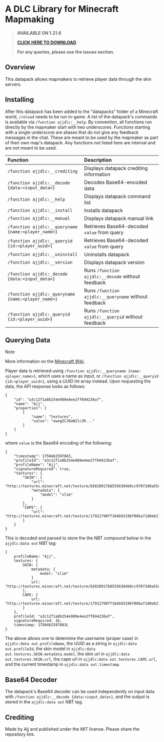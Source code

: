# A DLC Library for Minecraft Mapmaking

> **AVAILABLE ON 1.21.6**
>
> **[CLICK HERE TO DOWNLOAD](https://github.com/AjjMC/ajjdlc/archive/refs/heads/main.zip)**
>
> **For any queries, please use the issues section.**

## Overview

This datapack allows mapmakers to retrieve player data through the skin servers.

## Installing

After this datapack has been added to the "datapacks" folder of a Minecraft world, ``/reload`` needs to be run in-game. A list of the datapack's commands is available via ``/function ajjdlc:__help``. By convention, all functions run directly by the mapmaker start with two underscores. Functions starting with a single underscore are aliases that do not give any feedback messages in the chat. These are meant to be used by the mapmaker as part of their own map's datapack. Any functions not listed here are internal and are not meant to be used.

| Function                                              | Description                                            |
|:------------------------------------------------------|:-------------------------------------------------------|
| ``/function ajjdlc:__crediting``                      | Displays datapack crediting information                |
| ``/function ajjdlc:__decode {data:<input_data>}``     | Decodes Base64-encoded data                            |
| ``/function ajjdlc:__help``                           | Displays datapack command list                         |
| ``/function ajjdlc:__install``                        | Installs datapack                                      |
| ``/function ajjdlc:__manual``                         | Displays datapack manual link                          |
| ``/function ajjdlc:__queryname {name:<player_name>}`` | Retrieves Base64-decoded ``value`` from query          |
| ``/function ajjdlc:__queryid {id:<player_uuid>}``     | Retrieves Base64-decoded ``value`` from query          |
| ``/function ajjdlc:__uninstall``                      | Uninstalls datapack                                    |
| ``/function ajjdlc:__version``                        | Displays datapack version                              |
| ``/function ajjdlc:_decode {data:<input_data>}``      | Runs ``/function ajjdlc:__decode`` without feedback    |
| ``/function ajjdlc:_queryname {name:<player_name>}``  | Runs ``/function ajjdlc:__queryname`` without feedback |
| ``/function ajjdlc:_queryid {id:<player_uuid>}``      | Runs ``/function ajjdlc:__queryid`` without feedback   |

## Querying Data

> [!NOTE]
> More information on the [Minecraft Wiki](https://minecraft.wiki/w/Mojang_API#Query_player's_skin_and_cape).

Player data is retrieved using ``/function ajjdlc:__queryname {name:<player_name>}``, which uses a name as input, or ``/function ajjdlc:__queryid {id:<player_uuid>}``, using a UUID Int array instead. Upon requesting the data, the API response looks as follows:

```
{
    "id": "a3c12f1a8b254e989e4ee2ff694236af",
    "name": "Ajj",
    "properties": [
        {
            "name": "textures",
            "value": "ewogICJ0aW1lc3R..."
        }
    ]
}
```

where ``value`` is the Base64 encoding of the following:

```
{
    "timestamp": 1750462597883,
    "profileId": "a3c12f1a8b254e989e4ee2ff694236af",
    "profileName": "Ajj",
    "signatureRequired": true,
    "textures": {
        "SKIN": {
            "url": "http://textures.minecraft.net/texture/b5820917b85556384b9cc97073d0a55c07599cabc3f4e4785d93937f8ba887e1",
            "metadata": {
                "model": "slim"
            }
        },
        "CAPE": {
            "url": "http://textures.minecraft.net/texture/17912790ff164b93196f08ba71d0e62129304776d0f347334f8a6eae509f8a56"
        }
    }
}
```

This is decoded and parsed to store the the NBT compound below in the ``ajjdlc:data out`` NBT tag:

```
{
    profileName: "Ajj",
    textures: {
        SKIN: {
            metadata: {
                model: "slim"
            }
            url: "http://textures.minecraft.net/texture/b5820917b85556384b9cc97073d0a55c07599cabc3f4e4785d93937f8ba887e1"
        },
        CAPE: {
            url: "http://textures.minecraft.net/texture/17912790ff164b93196f08ba71d0e62129304776d0f347334f8a6eae509f8a56"
        }
    },
    profileId: "a3c12f1a8b254e989e4ee2ff694236af",
    signatureRequired: 1b,
    timestamp: 1750462597883L
}
```

The above allows one to determine the username (proper case) in ``ajjdlc:data out.profileName``, the UUID as a string in ``ajjdlc:data out.profileId``, the skin model in ``ajjdlc:data out.textures.SKIN.metadata.model``, the skin url in ``ajjdlc:data out.textures.SKIN.url``, the cape url in ``ajjdlc:data out.textures.CAPE.url``, and the current timestamp in ``ajjdlc:data out.timestamp``.

## Base64 Decoder

The datapack's Base64 decoder can be used independently on input data with ``/function ajjdlc:__decode {data:<input_data>}``, and the output is stored in the ``ajjdlc:data out`` NBT tag.

## Crediting

Made by Ajj and published under the MIT license. Please share the repository link.
